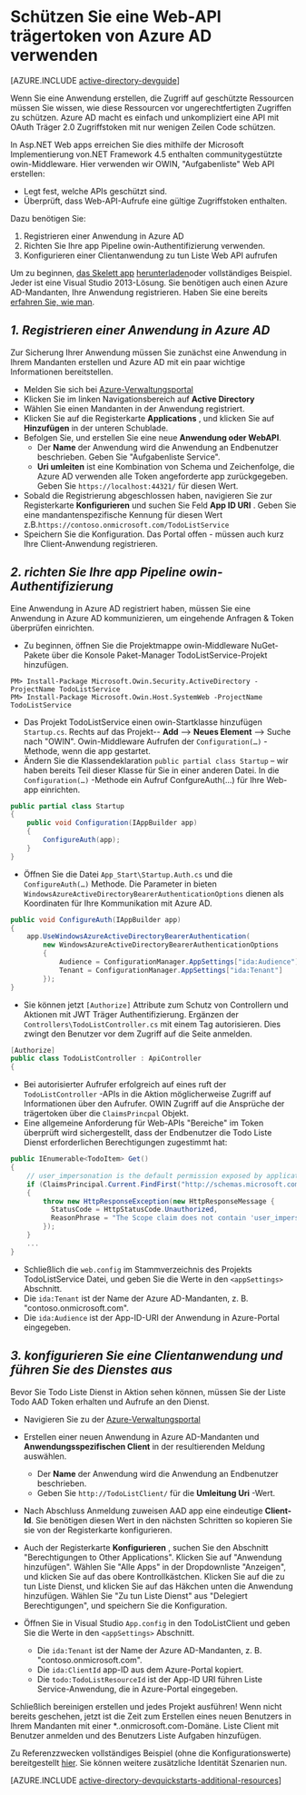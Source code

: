 <properties
    pageTitle="Azure AD .NET Einstieg | Microsoft Azure"
    description="Wie Sie eine Web-API von .NET MVC erstellen, die in Azure AD für Authentifizierung und Autorisierung integriert."
    services="active-directory"
    documentationCenter=".net"
    authors="dstrockis"
    manager="mbaldwin"
    editor=""/>

<tags
    ms.service="active-directory"
    ms.workload="identity"
    ms.tgt_pltfrm="na"
    ms.devlang="dotnet"
    ms.topic="article"
    ms.date="09/16/2016"
    ms.author="dastrock"/>


# <a name="protect-a-web-api-using-bearer-tokens-from-azure-ad"></a>Schützen Sie eine Web-API trägertoken von Azure AD verwenden

[AZURE.INCLUDE [active-directory-devguide](../../includes/active-directory-devguide.md)]

Wenn Sie eine Anwendung erstellen, die Zugriff auf geschützte Ressourcen müssen Sie wissen, wie diese Ressourcen vor ungerechtfertigten Zugriffen zu schützen.
Azure AD macht es einfach und unkompliziert eine API mit OAuth Träger 2.0 Zugriffstoken mit nur wenigen Zeilen Code schützen.

In Asp.NET Web apps erreichen Sie dies mithilfe der Microsoft Implementierung von.NET Framework 4.5 enthalten communitygestützte owin-Middleware.  Hier verwenden wir OWIN, "Aufgabenliste" Web API erstellen:
-   Legt fest, welche APIs geschützt sind.
-   Überprüft, dass Web-API-Aufrufe eine gültige Zugriffstoken enthalten.

Dazu benötigen Sie:

1. Registrieren einer Anwendung in Azure AD
2. Richten Sie Ihre app Pipeline owin-Authentifizierung verwenden.
3. Konfigurieren einer Clientanwendung zu tun Liste Web API aufrufen

Um zu beginnen, [das Skelett app](https://github.com/AzureADQuickStarts/WebAPI-Bearer-DotNet/archive/skeleton.zip) [herunterladen](https://github.com/AzureADQuickStarts/WebAPI-Bearer-DotNet/archive/complete.zip)oder vollständiges Beispiel.  Jeder ist eine Visual Studio 2013-Lösung.  Sie benötigen auch einen Azure AD-Mandanten, Ihre Anwendung registrieren.  Haben Sie eine bereits [erfahren Sie, wie man](active-directory-howto-tenant.md).


## <a name="1--register-an-application-with-azure-ad"></a>*1. Registrieren einer Anwendung in Azure AD*
Zur Sicherung Ihrer Anwendung müssen Sie zunächst eine Anwendung in Ihrem Mandanten erstellen und Azure AD mit ein paar wichtige Informationen bereitstellen.

-   Melden Sie sich bei [Azure-Verwaltungsportal](https://manage.windowsazure.com)
-   Klicken Sie im linken Navigationsbereich auf **Active Directory**
-   Wählen Sie einen Mandanten in der Anwendung registriert.
-   Klicken Sie auf die Registerkarte **Applications** , und klicken Sie auf **Hinzufügen** in der unteren Schublade.
-   Befolgen Sie, und erstellen Sie eine neue **Anwendung oder WebAPI**.
    -   Der **Name** der Anwendung wird die Anwendung an Endbenutzer beschrieben.  Geben Sie "Aufgabenliste Service".
    -   **Uri umleiten** ist eine Kombination von Schema und Zeichenfolge, die Azure AD verwenden alle Token angeforderte app zurückgegeben. Geben Sie `https://localhost:44321/` für diesen Wert.
-   Sobald die Registrierung abgeschlossen haben, navigieren Sie zur Registerkarte **Konfigurieren** und suchen Sie Feld **App ID URI** .  Geben Sie eine mandantenspezifische Kennung für diesen Wert z.B.`https://contoso.onmicrosoft.com/TodoListService`
- Speichern Sie die Konfiguration.  Das Portal offen - müssen auch kurz Ihre Client-Anwendung registrieren.

## <a name="2-set-up-your-app-to-use-the-owin-authentication-pipeline"></a>*2. richten Sie Ihre app Pipeline owin-Authentifizierung*

Eine Anwendung in Azure AD registriert haben, müssen Sie eine Anwendung in Azure AD kommunizieren, um eingehende Anfragen & Token überprüfen einrichten.

-   Zu beginnen, öffnen Sie die Projektmappe owin-Middleware NuGet-Pakete über die Konsole Paket-Manager TodoListService-Projekt hinzufügen.

```
PM> Install-Package Microsoft.Owin.Security.ActiveDirectory -ProjectName TodoListService
PM> Install-Package Microsoft.Owin.Host.SystemWeb -ProjectName TodoListService
```

-   Das Projekt TodoListService einen owin-Startklasse hinzufügen `Startup.cs`.  Rechts auf das Projekt-- **Add** --> **Neues Element** --> Suche nach "OWIN".  Owin-Middleware Aufrufen der `Configuration(…)` -Methode, wenn die app gestartet.
-   Ändern Sie die Klassendeklaration `public partial class Startup` – wir haben bereits Teil dieser Klasse für Sie in einer anderen Datei.  In die `Configuration(…)` -Methode ein Aufruf ConfgureAuth(...) für Ihre Web-app einrichten.

```C#
public partial class Startup
{
    public void Configuration(IAppBuilder app)
    {
        ConfigureAuth(app);
    }
}
```

-   Öffnen Sie die Datei `App_Start\Startup.Auth.cs` und die `ConfigureAuth(…)` Methode.  Die Parameter in bieten `WindowsAzureActiveDirectoryBearerAuthenticationOptions` dienen als Koordinaten für Ihre Kommunikation mit Azure AD.

```C#
public void ConfigureAuth(IAppBuilder app)
{
    app.UseWindowsAzureActiveDirectoryBearerAuthentication(
        new WindowsAzureActiveDirectoryBearerAuthenticationOptions
        {
            Audience = ConfigurationManager.AppSettings["ida:Audience"],
            Tenant = ConfigurationManager.AppSettings["ida:Tenant"]
        });
}
```

-   Sie können jetzt `[Authorize]` Attribute zum Schutz von Controllern und Aktionen mit JWT Träger Authentifizierung.  Ergänzen der `Controllers\TodoListController.cs` mit einem Tag autorisieren.  Dies zwingt den Benutzer vor dem Zugriff auf die Seite anmelden.

```C#
[Authorize]
public class TodoListController : ApiController
{
```

- Bei autorisierter Aufrufer erfolgreich auf eines ruft der `TodoListController` -APIs in die Aktion möglicherweise Zugriff auf Informationen über den Aufrufer.  OWIN Zugriff auf die Ansprüche der trägertoken über die `ClaimsPrincpal` Objekt.  
- Eine allgemeine Anforderung für Web-APIs "Bereiche" im Token überprüft wird sichergestellt, dass der Endbenutzer die Todo Liste Dienst erforderlichen Berechtigungen zugestimmt hat:

```C#
public IEnumerable<TodoItem> Get()
{
    // user_impersonation is the default permission exposed by applications in AAD
    if (ClaimsPrincipal.Current.FindFirst("http://schemas.microsoft.com/identity/claims/scope").Value != "user_impersonation")
    {
        throw new HttpResponseException(new HttpResponseMessage {
          StatusCode = HttpStatusCode.Unauthorized,
          ReasonPhrase = "The Scope claim does not contain 'user_impersonation' or scope claim not found"
        });
    }
    ...
}
```

-   Schließlich die `web.config` im Stammverzeichnis des Projekts TodoListService Datei, und geben Sie die Werte in den `<appSettings>` Abschnitt.
  - Die `ida:Tenant` ist der Name der Azure AD-Mandanten, z. B. "contoso.onmicrosoft.com".
  - Die `ida:Audience` ist der App-ID-URI der Anwendung in Azure-Portal eingegeben.

## <a name="3--configure-a-client-application--run-the-service"></a>*3. konfigurieren Sie eine Clientanwendung und führen Sie des Dienstes aus*
Bevor Sie Todo Liste Dienst in Aktion sehen können, müssen Sie der Liste Todo AAD Token erhalten und Aufrufe an den Dienst.

- Navigieren Sie zu der [Azure-Verwaltungsportal](https://manage.windowsazure.com)
- Erstellen einer neuen Anwendung in Azure AD-Mandanten und **Anwendungsspezifischen Client** in der resultierenden Meldung auswählen.
    -   Der **Name** der Anwendung wird die Anwendung an Endbenutzer beschrieben.
    -   Geben Sie `http://TodoListClient/` für die **Umleitung Uri** -Wert.
- Nach Abschluss Anmeldung zuweisen AAD app eine eindeutige **Client-Id**. Sie benötigen diesen Wert in den nächsten Schritten so kopieren Sie sie von der Registerkarte konfigurieren.
- Auch der Registerkarte **Konfigurieren** , suchen Sie den Abschnitt "Berechtigungen to Other Applications". Klicken Sie auf "Anwendung hinzufügen". Wählen Sie "Alle Apps" in der Dropdownliste "Anzeigen", und klicken Sie auf das obere Kontrollkästchen. Klicken Sie auf die zu tun Liste Dienst, und klicken Sie auf das Häkchen unten die Anwendung hinzufügen. Wählen Sie "Zu tun Liste Dienst" aus "Delegiert Berechtigungen", und speichern Sie die Konfiguration.


- Öffnen Sie in Visual Studio `App.config` in den TodoListClient und geben Sie die Werte in den `<appSettings>` Abschnitt.
  - Die `ida:Tenant` ist der Name der Azure AD-Mandanten, z. B. "contoso.onmicrosoft.com".
  - Die `ida:ClientId` app-ID aus dem Azure-Portal kopiert.
  - Die `todo:TodoListResourceId` ist der App-ID URI führen Liste Service-Anwendung, die in Azure-Portal eingegeben.

Schließlich bereinigen erstellen und jedes Projekt ausführen!  Wenn nicht bereits geschehen, jetzt ist die Zeit zum Erstellen eines neuen Benutzers in Ihrem Mandanten mit einer *..onmicrosoft.com-Domäne.  Liste Client mit Benutzer anmelden und des Benutzers Liste Aufgaben hinzufügen.

Zu Referenzzwecken vollständiges Beispiel (ohne die Konfigurationswerte) bereitgestellt [hier](https://github.com/AzureADQuickStarts/WebAPI-Bearer-DotNet/archive/complete.zip).  Sie können weitere zusätzliche Identität Szenarien nun.

[AZURE.INCLUDE [active-directory-devquickstarts-additional-resources](../../includes/active-directory-devquickstarts-additional-resources.md)]
